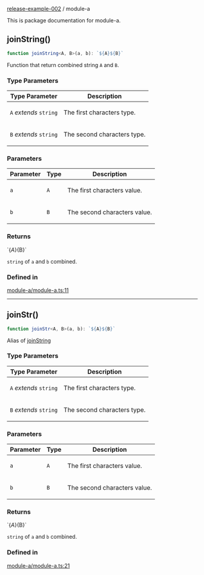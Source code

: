 [release-example-002](https://github.com/itsmeid/release-example-002/tree/main/docs/README.md) / module-a

This is package documentation for module-a.

## joinString()

```ts
function joinString<A, B>(a, b): `${A}${B}`
```

Function that return combined string `A` and `B`.

### Type Parameters

<table>
<thead>
<tr>
<th>Type Parameter</th>
<th>Description</th>
</tr>
</thead>
<tbody>
<tr>
<td>

`A` *extends* `string`

</td>
<td>

The first characters type.

</td>
</tr>
<tr>
<td>

`B` *extends* `string`

</td>
<td>

The second characters type.

</td>
</tr>
</tbody>
</table>

### Parameters

<table>
<thead>
<tr>
<th>Parameter</th>
<th>Type</th>
<th>Description</th>
</tr>
</thead>
<tbody>
<tr>
<td>

`a`

</td>
<td>

`A`

</td>
<td>

The first characters value.

</td>
</tr>
<tr>
<td>

`b`

</td>
<td>

`B`

</td>
<td>

The second characters value.

</td>
</tr>
</tbody>
</table>

### Returns

\`$\{A\}$\{B\}\`

`string` of `a` and `b` combined.

### Defined in

[module-a/module-a.ts:11](https://github.com/itsmeid/release-example-002/blob/dca7983b9c387172b31fda30867e811f5f514f62/src/module-a/module-a.ts#L11)

***

## joinStr()

```ts
function joinStr<A, B>(a, b): `${A}${B}`
```

Alias of [joinString](https://github.com/itsmeid/release-example-002/tree/main/docs/module-a.md#joinString)

### Type Parameters

<table>
<thead>
<tr>
<th>Type Parameter</th>
<th>Description</th>
</tr>
</thead>
<tbody>
<tr>
<td>

`A` *extends* `string`

</td>
<td>

The first characters type.

</td>
</tr>
<tr>
<td>

`B` *extends* `string`

</td>
<td>

The second characters type.

</td>
</tr>
</tbody>
</table>

### Parameters

<table>
<thead>
<tr>
<th>Parameter</th>
<th>Type</th>
<th>Description</th>
</tr>
</thead>
<tbody>
<tr>
<td>

`a`

</td>
<td>

`A`

</td>
<td>

The first characters value.

</td>
</tr>
<tr>
<td>

`b`

</td>
<td>

`B`

</td>
<td>

The second characters value.

</td>
</tr>
</tbody>
</table>

### Returns

\`$\{A\}$\{B\}\`

`string` of `a` and `b` combined.

### Defined in

[module-a/module-a.ts:21](https://github.com/itsmeid/release-example-002/blob/dca7983b9c387172b31fda30867e811f5f514f62/src/module-a/module-a.ts#L21)
